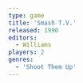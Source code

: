 ```yaml
---
type: game
title: 'Smash T.V.'
released: 1990
editors: 
  - Williams
players: 2
genres:
  - 'Shoot Them Up'
---
```

